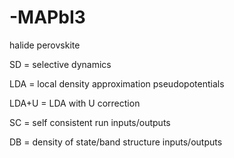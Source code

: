 # -MAPbI3
halide perovskite

SD = selective dynamics

LDA = local density approximation pseudopotentials

LDA+U = LDA with U correction

SC = self consistent run inputs/outputs

DB = density of state/band structure inputs/outputs
